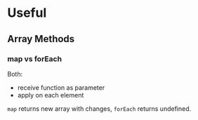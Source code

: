 # Useful

## Array Methods

### map vs forEach

Both:

- receive function as parameter
- apply on each element

`map` returns new array with changes, `forEach` returns undefined.
